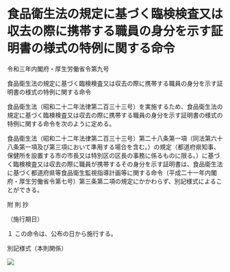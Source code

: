 # 食品衛生法の規定に基づく臨検検査又は収去の際に携帯する職員の身分を示す証明書の様式の特例に関する命令

令和三年内閣府・厚生労働省令第九号

食品衛生法の規定に基づく臨検検査又は収去の際に携帯する職員の身分を示す証明書の様式の特例に関する命令

食品衛生法（昭和二十二年法律第二百三十三号）を実施するため、食品衛生法の規定に基づく臨検検査又は収去の際に携帯する職員の身分を示す証明書の様式の特例に関する命令を次のように定める。

食品衛生法（昭和二十二年法律第二百三十三号）第二十八条第一項（同法第六十八条第一項及び第三項において準用する場合を含む。）の規定（都道府県知事、保健所を設置する市の市長又は特別区の区長の事務に係るものに限る。）に基づく臨検検査又は収去の際に職員が携帯するその身分を示す証明書は、食品衛生法に基づく都道府県等食品衛生監視指導計画等に関する命令（平成二十一年内閣府・厚生労働省令第七号）第三条第二項の規定にかかわらず、別記様式によることができる。

附 則 抄

（施行期日）

１ この命令は、公布の日から施行する。

別記様式（本則関係）

![](/./pict/R03F100190009_101.jpg)
